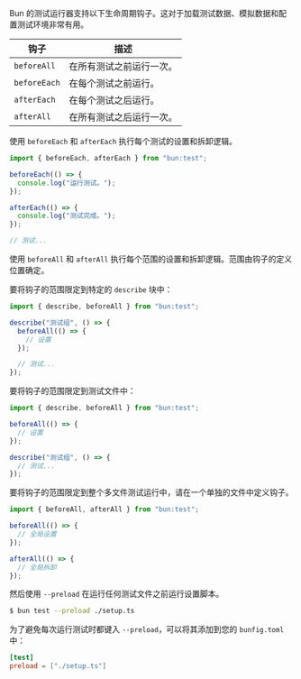 Bun 的测试运行器支持以下生命周期钩子。这对于加载测试数据、模拟数据和配置测试环境非常有用。

| 钩子         | 描述                     |
| ------------ | ------------------------ |
| `beforeAll`  | 在所有测试之前运行一次。 |
| `beforeEach` | 在每个测试之前运行。     |
| `afterEach`  | 在每个测试之后运行。     |
| `afterAll`   | 在所有测试之后运行一次。 |

使用 `beforeEach` 和 `afterEach` 执行每个测试的设置和拆卸逻辑。

```ts
import { beforeEach, afterEach } from "bun:test";

beforeEach(() => {
  console.log("运行测试。");
});

afterEach(() => {
  console.log("测试完成。");
});

// 测试...
```

使用 `beforeAll` 和 `afterAll` 执行每个范围的设置和拆卸逻辑。范围由钩子的定义位置确定。

要将钩子的范围限定到特定的 `describe` 块中：

```ts
import { describe, beforeAll } from "bun:test";

describe("测试组", () => {
  beforeAll(() => {
    // 设置
  });

  // 测试...
});
```

要将钩子的范围限定到测试文件中：

```ts
import { describe, beforeAll } from "bun:test";

beforeAll(() => {
  // 设置
});

describe("测试组", () => {
  // 测试...
});
```

要将钩子的范围限定到整个多文件测试运行中，请在一个单独的文件中定义钩子。

```ts#setup.ts
import { beforeAll, afterAll } from "bun:test";

beforeAll(() => {
  // 全局设置
});

afterAll(() => {
  // 全局拆卸
});
```

然后使用 `--preload` 在运行任何测试文件之前运行设置脚本。

```sh
$ bun test --preload ./setup.ts
```

为了避免每次运行测试时都键入 `--preload`，可以将其添加到您的 `bunfig.toml` 中：

```toml
[test]
preload = ["./setup.ts"]
```
